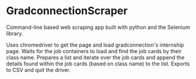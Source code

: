 # GradconnectionScraper

Command-line based web scraping app built with python and the Selenium library. 

Uses chromedriver to get the page and load gradconnection's internship page. Waits for the job containers to load and find the job cards by their class name. Prepares a list and iterate over the job cards and append the details found within the job cards (based on class name) to the list. Exports to CSV and quit the driver. 

